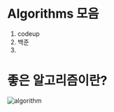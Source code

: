 # Algorithms 모음
1. codeup
2. 백준
3. 


# 좋은 알고리즘이란?
![algorithm](https://user-images.githubusercontent.com/59241047/88529402-ebbe0180-d03a-11ea-9cfb-76635f9fc43b.JPG)
